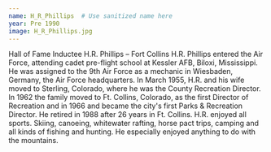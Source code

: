 ```yaml
---
name: H_R_Phillips  # Use sanitized name here
year: Pre 1990
image: H_R_Phillips.jpg
---
```


Hall of Fame Inductee H.R. Phillips – Fort Collins
H.R. Phillips entered the Air Force, attending cadet pre-flight school at Kessler AFB, Biloxi, Mississippi. He
was assigned to the 9th Air Force as a mechanic in Wiesbaden, Germany, the Air Force headquarters.
In March 1955, H.R. and his wife moved to Sterling, Colorado, where he was the County Recreation
Director. In 1962 the family moved to Ft. Collins, Colorado, as the first Director of Recreation and in
1966 and became the city's first Parks & Recreation Director. He retired in 1988 after 26 years in Ft.
Collins.
H.R. enjoyed all sports. Skiing, canoeing, whitewater rafting, horse pact trips, camping and all kinds of
fishing and hunting. He especially enjoyed anything to do with the mountains.